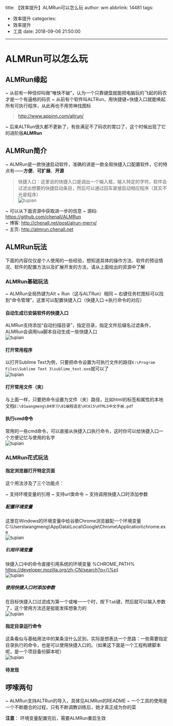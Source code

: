 title: 【效率提升】ALMRun可以怎么玩
author: wm
abbrlink: 14481
tags:
  - 效率提升
categories:
  - 效率提升
  - 工具
date: 2018-09-06 21:50:00
---

# ALMRun可以怎么玩

## ALMRun缘起

~ 从前有一种信仰叫做“唯快不破”，认为一个只靠键盘就能把电脑玩的飞起的码农才是一个有逼格的码农
~ 从前有个软件叫ALTRun，用快捷键+快捷入口就能唤起所有可执行程序，从此再也不用劳神找图标
> http://www.appinn.com/altrun/

~ 后来ALTRun很久都不更新了，有些满足不了码农的胃口了，这个时候出现了它的进阶版**ALMRun**

## ALMRun简介

~ ALMRun是一款快速启动软件，准确的讲是一款全局快捷入口配置软件，它的特点有——**方便**、**可扩展**、**开源**
> 快捷入口：这里说的快捷入口是调出一个输入框，输入特定的字符，软件会过滤出想要的快捷启动条目，然后可以通过回车直接启动相应程序（其实不光是程序）  
> ![tupian](http://7xumuq.com1.z0.glb.clouddn.com/16-5-26/21642830.jpg)

~ 可以从下面资源中获取进一步的信息
  ~ 源码: <https://github.com/chenall/ALMRun>  
  ~ 博客: <http://chenall.net/post/alrun-merry/>  
  ~ 主页: <http://almrun.chenall.net>

## ALMRun玩法

下面的内容仅仅是个人使用的一些经验，想知道具体的操作方法、软件的预设情况、软件的配置方法以及扩展开发的方法，请从上面给出的资源中了解

### ALMRun基础玩法

~ ALMRun全局热键为Alt + Run（这与ALTRun）相同
~ 右键任务栏图标可以找到“命令管理”，这里可以配置快捷入口（快捷入口->执行命令的对应）

#### 自动生成已安装软件的快捷入口

ALMRun支持添加“自动扫描目录”，指定目录，指定文件后缀名过滤条件，ALMRun会调用lua脚本自动生成一些快捷入口  
![tupian](http://7xumuq.com1.z0.glb.clouddn.com/16-5-26/58291620.jpg)

#### 打开常用程序

以打开Sublime Text为例，只要把命令设置为可执行文件的路径`E:\Program Files\Sublime Text 3\sublime_text.exe`就可以了  
![tupian](http://7xumuq.com1.z0.glb.clouddn.com/16-5-26/23878124.jpg)

#### 打开常用文件（夹）

与上面一样，只要把命令设置为文件（夹）路径，比如html的标签和属性的本地文档`E:\01wangmeng\04学习\01编程语言\Html5\HTML5中文手册.pdf`

#### 执行cmd命令

常用的一些cmd命令，可以直接从快捷入口执行命令，这时你可以给快捷入口一个方便记忆与使用的名字  
![tupian](http://7xumuq.com1.z0.glb.clouddn.com/16-5-26/46486187.jpg)

### ALMRun花式玩法

#### 指定浏览器打开特定页面

这个用法涉及了三个功能点：

~ 支持环境变量的引用
~ 支持url类命令
~ 支持调用快捷入口时添加参数

##### 配置环境变量

这里在Windows的环境变量中给谷歌Chrome浏览器配一个环境变量
C:\Users\wangmeng\AppData\Local\Google\Chrome\Application\chrome.exe   
![tupian](http://7xumuq.com1.z0.glb.clouddn.com/16-5-26/96556879.jpg)

##### 引用环境变量

快捷入口中的命令直接引用系统的环境变量
%CHROME_PATH% https://developer.mozilla.org/zh-CN/search?q={\%p}  
![tupian](http://7xumuq.com1.z0.glb.clouddn.com/16-5-26/26165247.jpg)

##### 使用快捷入口时添加参数

在目标快捷入口过滤成为第一个或唯一一个时，按下`Tab`键，然后就可以输入参数了，这个使用方法还是挺能发挥想象力的  
![tupian](http://7xumuq.com1.z0.glb.clouddn.com/16-5-26/11728746.jpg)  


#### 指定目录运行命令

这条看似与基础用法中的某条没什么区别，实际是想表达一个思路：一些需要指定目录执行的命令，也是可以使用快捷入口的。（如果这下面是一个工程构建脚本呢，是一个项目备份脚本呢）  
![tupian](http://7xumuq.com1.z0.glb.clouddn.com/16-5-26/50200006.jpg)  

#### 待发现

## 啰嗦两句

~ ALMRun支持ALTRun的导入，具体见ALMRun的README
~ 一个工具的使用是一个不断磨合的过程，只有不断调教训练后，她才真正成为你的菜

**注意**：
环境变量配置完后，需要ALMRun重启生效